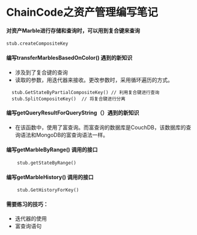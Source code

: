 # ChainCode之资产管理编写笔记

#### 对资产Marble进行存储和查询时，可以用到复合键来查询


``
stub.createCompositeKey
``

#### 编写transferMarblesBasedOnColor() 遇到的新知识

- 涉及到了复合键的查询
- 读取的参数，用迭代器来接收。更改参数时，采用循环遍历的方式。

````
  stub.GetStateByPartialCompositeKey() // 利用复合键进行查询   
  stub.SplitCompositeKey()  // 将复合键进行分离
````

#### 编写getQueryResultForQueryString（）遇到的新知识

- 在该函数中，使用了富查询。而富查询的数据库是CouchDB，该数据库的查询语法和MongoDB的富查询语法一样。


#### 编写getMarbleByRange() 调用的接口

```` 
    stub.getStateByRange()
````

#### 编写getMarbleHistory() 调用的接口

````
    stub.GetHistoryForKey()
````
#### 需要练习的技巧：

- 迭代器的使用
- 富查询语句